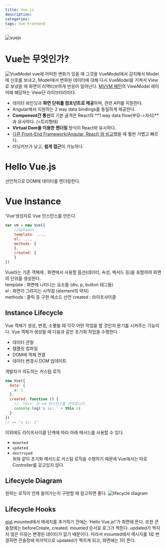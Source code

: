 ```yaml
---
title: Vue.js
description: 
categories: 
tags: Vue Frontend
---
```


![vuejs](https://i.ytimg.com/vi/DsuTwV0jwaY/maxresdefault.jpg)

# Vue는 무엇인가?
![VueModel](https://www.google.co.kr/url?sa=i&rct=j&q=&esrc=s&source=images&cd=&cad=rja&uact=8&ved=0ahUKEwjQ3buciv3WAhWLTLwKHXYeBoQQjRwIBw&url=https%3A%2F%2Fstackoverflow.com%2Ftags%2Fvue.js%2Finfo&psig=AOvVaw1JjPL5-7n2WF-vC4QmD447&ust=1508515762718294)
vue에 어떠한 변화가 있을 때 그것을 VueModel에서 감지해서 Model에 신호를 보내고, Model에서 변화된 데이터에 대해 다시 VueModel을 거쳐서 View로 보냈을 때 화면이 리액티브하게 반응이 일어난다. [MVVM 패턴](https://en.wikipedia.org/wiki/Model%E2%80%93view%E2%80%93viewmodel)의 ViewModel 레이어에 해당하는 View단 라이브러리이다.

- 데이터 바인딩과 **화면 단위를 컴포넌트로 제공**하며, 관련 API를 지원한다.
- Angular에서 지원하는 2 way data bindings를 동일하게 제공한다.
- **Component간 통신**의 기본 골격은 React의 **1 way data flow(부모->자식)**과 유사하다. (=트리형태)
- **Virtual Dom을 이용한 렌더링** 방식이 React와 유사하다.
- [다른 Front-End Framework(Angular, React) 와 비교](https://kr.vuejs.org/v2/guide/comparison.html)했을 때 훨씬 가볍고 빠르다.
- 러닝커브가 낮고, **쉽게 접근**이 가능하다.

# Hello Vue.js
선언적으로 DOM에 데이터를 렌더링한다.

<script src="https://gist.github.com/groovypark/ccfccfed719c82822cdfefeafd22cc95.js"></script>

# Vue Instance
‘Vue’생성자로 Vue 인스턴스를 만든다.
```javascript
var vm = new Vue({
	//options
	template: ...,
	el: ...,
	methods: {
	},
	created: {
	}
})
```
Vue라는 기존 객체에 , 화면에서 사용할 옵션(데이터, 속성, 메서드 등)을 포함하여 화면의 단위를 생성한다.<br/>
template : 화면에 나타나는 요소들 (div, p, button 태그들)<br/>
el : 화면이 그려지는 시작점 (element의 약자)<br/>
methods : 클릭 등 구현 메소드 선언
created :  라이프사이클

## Instance Lifecycle
Vue 객체가 생성, 변경, 소멸될 때 각각 어떤 작업을 할 것인지 분기를 시켜주는 기능이다.
Vue 객체가 생성될 때 다음과 같은 초기화 작업을 수행한다.
- 데이터 관찰
- 템플릿 컴파일
- DOM에 객체 연결
- 데이터 변경시 DOM 업데이트 

개발자가 의도하는 커스텀 로직
```javascript
new Vue({
  data: {
    a: 1
  },
  created: function () {
    // `this` 는 vm 인스턴스를 가리킵니다.
    console.log('a is: ' + this.a)
  }
})
// => "a is: 1"
```
이외에도 라이프사이클 단계에 따라 아래 메서드를 사용할 수 있다.
- `mounted`
- `updated`
- `destroyed`<br/>
위와 같이 초기화 메서드로 커스텀 로직을 수행하기 때문에 Vue에서는 따로 Controller를 갖고있지 않다.
 
## Lifecycle Diagram
원하는 로직이 언제 들어가는지 구현할 때 참고하면 좋다.
![lifecycle diagram](https://vuejs.org/images/lifecycle.png)

## Lifecycle Hooks
[gist](https://gist.github.com/groovypark/dbad061e7e40f34414e73e65d7b915bd.js)
mounted에서 메세지를 추가하기 전에는 ‘Hello Vue.js!’가 화면에 뜬다. 또한 콘솔창에는 beforeCreate, created, mounted 순서로 로그가 찍힌다. updated가 찍히지 않은 이유는 변경된 데이터가 없기 때문이다. 따라서 mounted에서 메시지를 1로 변경하면 콘솔창에 마지막으로 updated가 찍히게 되고, 화면에는 1이 뜬다.









